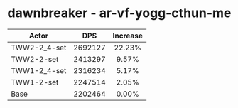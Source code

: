 # dawnbreaker - ar-vf-yogg-cthun-me
| Actor | DPS | Increase |
|---|:---:|:---:|
|TWW2-2_4-set|2692127|22.23%|
|TWW2-2-set|2413297|9.57%|
|TWW1-2_4-set|2316234|5.17%|
|TWW1-2-set|2247514|2.05%|
|Base|2202464|0.00%|
